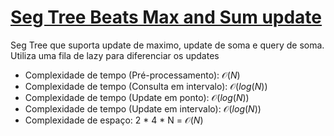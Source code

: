 # [Seg Tree Beats Max and Sum update](seg_tree_beats_max_and_sum_update.cpp)

Seg Tree que suporta update de maximo, update de soma e query de soma.
Utiliza uma fila de lazy para diferenciar os updates

- Complexidade de tempo (Pré-processamento): $\mathcal{O}(N)$
- Complexidade de tempo (Consulta em intervalo): $\mathcal{O}(log(N))$
- Complexidade de tempo (Update em ponto): $\mathcal{O}(log(N))$
- Complexidade de tempo (Update em intervalo): $\mathcal{O}(log(N))$
- Complexidade de espaço: 2 * 4 * N = $\mathcal{O}(N)$
